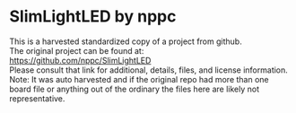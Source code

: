 
# SlimLightLED by nppc  
This is a harvested standardized copy of a project from github.  
The original project can be found at:  
https://github.com/nppc/SlimLightLED  
Please consult that link for additional, details, files, and license information.  
Note: It was auto harvested and if the original repo had more than one board file or anything out of the ordinary the files here are likely not representative.  
    